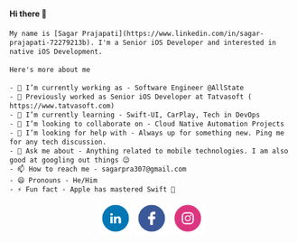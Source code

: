 #### Hi there 👋	
	My name is [Sagar Prajapati](https://www.linkedin.com/in/sagar-prajapati-72279213b). I'm a Senior iOS Developer and interested in native iOS Development.
	
	Here's more about me
	
	- 🔭 I’m currently working as - Software Engineer @AllState
	- 💼 Previously worked as Senior iOS Developer at Tatvasoft ( https://www.tatvasoft.com)  
	- 🌱 I’m currently learning - Swift-UI, CarPlay, Tech in DevOps
	- 👯 I’m looking to collaborate on - Cloud Native Automation Projects
	- 🤔 I’m looking for help with - Always up for something new. Ping me for any tech discussion.
	- 💬 Ask me about - Anything related to mobile technologies. I am also good at googling out things 😉
	- 📫 How to reach me - sagarpra307@gmail.com
	- 😄 Pronouns - He/Him
	- ⚡ Fun fact - Apple has mastered Swift 🙂
	
<p align="center">
<a href="https://www.linkedin.com/in/sagar-prajapati-72279213b"><img src="https://github.com/aritraroy/social-icons/blob/master/linkedin-icon.png?raw=true" width="60"></a>
<a href="https://facebook.com/profile.php?id=100006452966453"><img src="https://github.com/aritraroy/social-icons/blob/master/facebook-icon.png?raw=true" width="60"></a>
<a href="https://instagram.com/i_am_sagar98"><img src="https://github.com/aritraroy/social-icons/blob/master/instagram-icon.png?raw=true" width="60"></a>
</p>

